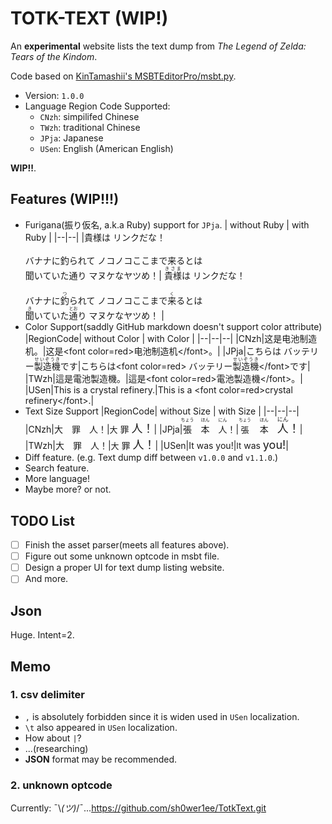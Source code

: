 # TOTK-TEXT (WIP!)

An **experimental** website lists the text dump from *The Legend of Zelda: Tears of the Kindom*. 

Code based on [KinTamashii's MSBTEditorPro/msbt.py](https://github.com/KinTamashii/MSBTEditorPro).

- Version: `1.0.0`
- Language Region Code Supported:
  - `CNzh`: simpilifed Chinese 
  - `TWzh`: traditional Chinese
  - `JPja`: Japanese
  - `USen`: English (American English)

**WIP!!**.

## Features (WIP!!!)

- Furigana(振り仮名, a.k.a Ruby) support for `JPja`.
  | without Ruby | with Ruby |
  |--|--|
  |貴様は リンクだな！<br><br>バナナに釣られて ノコノコここまで来るとは<br>聞いていた通り マヌケなヤツめ！|   <ruby>貴様<rt>きさま</rt></ruby>は リンクだな！<br><br>バナナに<ruby>釣<rt>つ<rt></ruby>られて ノコノコここまで<ruby>来<rt>く</rt></ruby>るとは<br><ruby>聞<rt>き</rt></ruby>いていた<ruby>通<rt>とお</rt></ruby>り マヌケなヤツめ！  |
- Color Support(saddly GitHub markdown doesn't support color attribute)
  |RegionCode| without Color | with Color |
  |--|--|--|
  |CNzh|这是电池制造机。|这是\<font color=red>电池制造机\</font>。|
  |JPja|こちらは バッテリー<ruby>製造機<rt>せいぞうき</rt></ruby>です|こちらは\<font color=red> バッテリー<ruby>製造機<rt>せいぞうき</rt></ruby>\</font>です|
  |TWzh|這是電池製造機。|這是\<font color=red>電池製造機\</font>。|
  |USen|This is a crystal refinery.|This is a \<font color=red>crystal refinery\</font>.|
- Text Size Support
  |RegionCode| without Size | with Size |
  |--|--|--|
  |CNzh|大　罪　人！|<font size="-1">大</font> 罪 <font size="+1">人！</font>|
  |JPja|<ruby>張<rt>ちょう</rt></ruby>　<ruby>本<rt>ほん</rt></ruby>　<ruby>人<rt>にん</rt></ruby>！|<font size="-1"><ruby>張<rt>ちょう</rt></ruby></font>　<ruby>本<rt>ほん</rt></ruby>　<font size="+1"><ruby>人<rt>にん</rt></ruby>！</font>|
  |TWzh|大　罪　人！|<font size="-1">大</font> 罪 <font size="+1">人！</font>|
  |USen|It was you!|<font size="-1">It</font> was <font size="+1">you!</font>|
- Diff feature. (e.g. Text dump diff between `v1.0.0` and `v1.1.0`.)
- Search feature.
- More language!
- Maybe more? or not.

## TODO List

- [ ] Finish the asset parser(meets all features above).
- [ ] Figure out some unknown optcode in msbt file.
- [ ] Design a proper UI for text dump listing website.
- [ ] And more.

## Json

Huge. Intent=2.

## Memo

### 1. csv delimiter

- `,` is absolutely forbidden since it is widen used in `USen` localization.
- `\t` also appeared in `USen` localization.
- How about `|`?
- ...(researching)
- **JSON** format may be recommended.

### 2. unknown optcode

Currently: ¯\\_(ツ)_/¯...https://github.com/sh0wer1ee/TotkText.git
